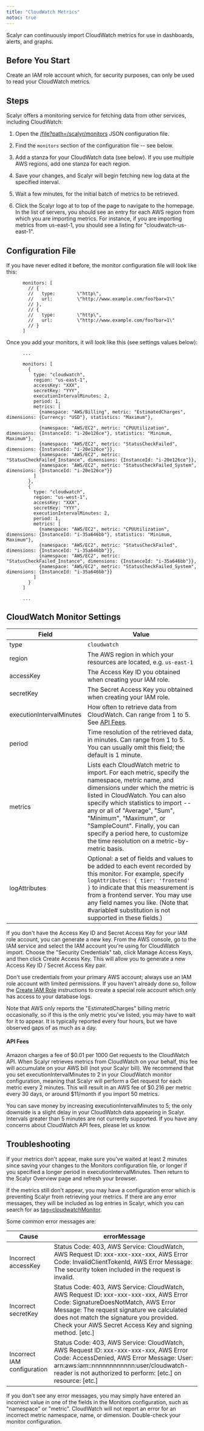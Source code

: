 ```yaml
---
title: "CloudWatch Metrics"
notoc: true
---
```


Scalyr can continuously import CloudWatch metrics for use in dashboards, alerts, and graphs.


## Before You Start

Create an IAM role account which, for security purposes, can only be used to read your CloudWatch metrics.


## Steps

Scalyr offers a monitoring service for fetching data from other services, including CloudWatch:

1. Open the [/file?path=/scalyr/monitors](/file?path=%2Fscalyr%2Fmonitors) JSON configuration file.

1. Find the ``monitors`` section of the configuration file -- see below.

1. Add a stanza for your CloudWatch data (see below). If you use multiple AWS regions, add one stanza for each region.

1. Save your changes, and Scalyr will begin fetching new log data at the specified interval.

1. Wait a few minutes, for the initial batch of metrics to be retrieved.

1. Click the Scalyr logo at to top of the page to navigate to the homepage. In the list of servers, you should see an entry for each AWS region from
which you are importing metrics. For instance, if you are importing metrics from us-east-1, you should see a listing for
"cloudwatch-us-east-1".

## Configuration File

If you have never edited it before, the monitor configuration file will look like this:


````
      monitors: [
        // {
        //   type:        \"http\",
        //   url:         \"http://www.example.com/foo?bar=1\"
        // },
        // {
        //   type:        \"http\",
        //   url:         \"http://www.example.com/foo?bar=1\"
        // }
      ]
````

Once you add your monitors, it will look like this (see settings values below):


````
      ...

      monitors: [
        {
          type: "cloudwatch",
          region: "us-east-1",
          accessKey: "XXX",
          secretKey: "YYY",
          executionIntervalMinutes: 2,
          period: 1,
          metrics: [
            {namespace: "AWS/Billing", metric: "EstimatedCharges", dimensions: {Currency: "USD"}, statistics: "Maximum"},

            {namespace: "AWS/EC2", metric: "CPUUtilization", dimensions: {InstanceId: "i-20e126ce"}, statistics: "Minimum, Maximum"},
            {namespace: "AWS/EC2", metric: "StatusCheckFailed", dimensions: {InstanceId: "i-20e126ce"}},
            {namespace: "AWS/EC2", metric: "StatusCheckFailed_Instance", dimensions: {InstanceId: "i-20e126ce"}},
            {namespace: "AWS/EC2", metric: "StatusCheckFailed_System", dimensions: {InstanceId: "i-20e126ce"}}
          ]
        },
        {
          type: "cloudwatch",
          region: "us-west-1",
          accessKey: "XXX",
          secretKey: "YYY",
          executionIntervalMinutes: 2,
          period: 1,
          metrics: [
            {namespace: "AWS/EC2", metric: "CPUUtilization", dimensions: {InstanceId: "i-35a646bb"}, statistics: "Minimum, Maximum"},
            {namespace: "AWS/EC2", metric: "StatusCheckFailed", dimensions: {InstanceId: "i-35a646bb"}},
            {namespace: "AWS/EC2", metric: "StatusCheckFailed_Instance", dimensions: {InstanceId: "i-35a646bb"}},
            {namespace: "AWS/EC2", metric: "StatusCheckFailed_System", dimensions: {InstanceId: "i-35a646bb"}}
          ]
        }
      ]

      ...
````

## CloudWatch Monitor Settings

Field                       | Value
---|---
type                        | ``cloudwatch``
region                      | The AWS region in which your resources are located, e.g. ``us-east-1``
accessKey                   | The Access Key ID you obtained when creating your IAM role.
secretKey                   | The Secret Access Key you obtained when creating your IAM role.
executionIntervalMinutes    | How often to retrieve data from CloudWatch. Can range from 1 to 5. See [API Fees](#apiFees).
period                      | Time resolution of the retrieved data, in minutes. Can range from 1 to 5. You                                      can usually omit this field; the default is 1 minute.
metrics                     | Lists each CloudWatch metric to import. For each metric, specify the namespace,                                      metric name, and dimensions under which the metric is listed in CloudWatch. You                                      can also specify which statistics to import -- any or all of "Average", "Sum",                                      "Minimum", "Maximum", or "SampleCount". Finally, you can specify a period here,                                      to customize the time resolution on a metric-by-metric basis.
logAttributes               | Optional: a set of fields and values to be added to each event recorded by this                                      monitor. For example, specify ``logAttributes: { tier: 'frontend' }`` to indicate                                      that this measurement is from a frontend server. You may use any field names you                                      like. (Note that #variable# substitution is not supported in these fields.)

If you don't have the Access Key ID and Secret Access Key for your IAM role account, you can generate a new key. From the AWS console,
go to the IAM service and select the IAM account you're using for CloudWatch import. Choose the "Security Credentials" tab, click
Manage Access Keys, and then click Create Access Key. This will allow you to generate a new Access Key ID / Secret Access Key pair.

Don't use credentials from your primary AWS account; always use an IAM role account with limited permissions. If
you haven't already done so, follow the [Create IAM Role](#createIAMRole) instructions to create a special role
account which only has access to your database logs.


Note that AWS only reports the "EstimatedCharges" billing metric occasionally, so if this is the only metric
you've listed, you may have to wait for it to appear. It is typically reported every four hours, but we have
observed gaps of as much as a day.


#### API Fees

Amazon charges a fee of $0.01 per 1000 Get requests to the CloudWatch API. When Scalyr retrieves metrics from CloudWatch
on your behalf, this fee will accumulate on your AWS bill (not your Scalyr bill). We recommend that you set
executionIntervalMinutes to 2 in your CloudWatch monitor configuration, meaning that Scalyr will perform a Get request
for each metric every 2 minutes. This will result in an AWS fee of $0.216 per metric every 30 days, or around $11/month
if you import 50 metrics.

You can save money by increasing executionIntervalMinutes to 5; the only downside is a slight delay in your CloudWatch
data appearing in Scalyr. Intervals greater than 5 minutes are not currently supported. If you have any concerns about
CloudWatch API fees, please let us know.


## Troubleshooting

If your metrics don't appear, make sure you've waited at least 2 minutes since saving your changes to the Monitors
configuration file, or longer if you specified a longer period in executionIntervalMinutes.
Then return to the Scalyr Overview page and refresh your browser.

If the metrics still don't appear, you may have a configuration error which is preventing Scalyr from retrieving your
metrics. If there are any error messages, they will be included as log entries in Scalyr, which you can search for as 
[tag=cloudwatchMonitor](/events?filter=tag%3D%27cloudwatchMonitor%27). 

Some common error messages are:

Cause                       | errorMessage
---|---
Incorrect accessKey         | Status Code: 403, AWS Service: CloudWatch, AWS Request ID: xxx-xxx-xxx-xxx, AWS Error Code:                                      InvalidClientTokenId, AWS Error Message: The security token included in the request is invalid.
Incorrect secretKey         | Status Code: 403, AWS Service: CloudWatch, AWS Request ID: xxx-xxx-xxx-xxx, AWS Error Code:                                      SignatureDoesNotMatch, AWS Error Message: The request signature we calculated does not match                                      the signature you provided. Check your AWS Secret Access Key and signing method. [etc.]
Incorrect IAM configuration | Status Code: 403, AWS Service: CloudWatch, AWS Request ID: xxx-xxx-xxx-xxx, AWS Error Code:                                      AccessDenied, AWS Error Message: User: arn:aws:iam::nnnnnnnnnnnn:user/cloudwatch-reader is not                                      authorized to perform: [etc.] on resource: [etc.]

If you don't see any error messages, you may simply have entered an incorrect value in one of the fields in the Monitors
configuration, such as "namespace" or "metric". CloudWatch will not report an error for an incorrect metric namespace, name,
or dimension. Double-check your monitor configuration.
